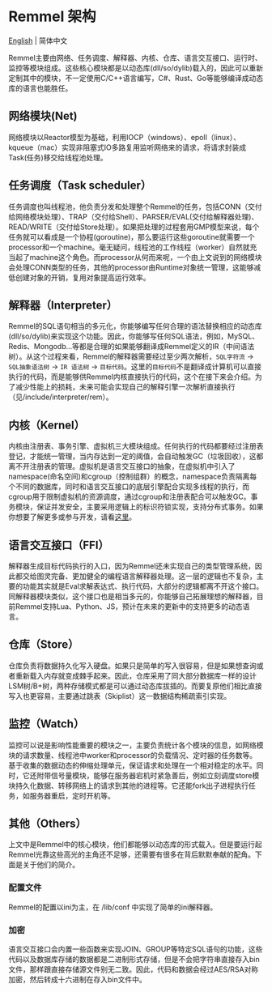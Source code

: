 Remmel 架构
=====

[English](../en/arch.md) | 简体中文

Remmel主要由网络、任务调度、解释器、内核、仓库、语言交互接口、运行时、监控等模块组成。这些核心模块都是以动态库(dll/so/dylib)载入的，因此可以重新定制其中的模块，不一定使用C/C++语言编写，C#、Rust、Go等能够编译成动态库的语言也能胜任。

## 网络模块(Net)
网络模块以Reactor模型为基础，利用IOCP（windows）、epoll（linux）、kqueue（mac）实现非阻塞式IO多路复用监听网络来的请求，将请求封装成Task(任务)移交给线程池处理。

## 任务调度（Task scheduler）
任务调度也叫线程池，他负责分发和处理整个Remmel的任务，包括CONN（交付给网络模块处理）、TRAP（交付给Shell）、PARSER/EVAL(交付给解释器处理)、READ/WRITE（交付给Store处理）。如果把处理的过程套用GMP模型来说，每个任务就可以看成是一个协程(goroutine)，那么要运行这些goroutine就需要一个processor和一个machine。毫无疑问，线程池的工作线程（worker）自然就充当起了machine这个角色。而processor从何而来呢，一个由上文说到的网络模块会处理CONN类型的任务，其他的processor由Runtime对象统一管理，这能够减低创建对象的开销，复用对象提高运行效率。

## 解释器（Interpreter）
Remmel的SQL语句相当的多元化，你能够编写任何合理的语法替换相应的动态库(dll/so/dylib)来实现这个功能。因此，你能够写任何SQL语法，例如，MySQL、Redis、Mongodb...等都是合理的如果能够翻译成Remmel定义的IR（中间语法树）。从这个过程来看，Remmel的解释器需要经过至少两次解析，`SQL字符流` -> `SQL抽象语法树` -> `IR 语法树` -> `目标代码`。这里的`目标代码`不是翻译成计算机可以直接执行的代码，而是能够供Remmel内核直接执行的代码，这个在接下来会介绍。为了减少性能上的损耗，未来可能会实现自己的解释引擎一次解析直接执行（见/include/interpreter/rem）。

## 内核（Kernel）
内核由注册表、事务引擎、虚拟机三大模块组成。任何执行的代码都要经过注册表登记，才能统一管理，当内存达到一定的阈值，会自动触发GC（垃圾回收），这都离不开注册表的管理。虚拟机是语言交互接口的抽象，在虚拟机中引入了namespace(命名空间)和cgroup（控制组群）的概念，namespace负责隔离每个不同的数据库，同时和语言交互接口的底层引擎配合实现多线程的执行，而cgroup用于限制虚拟机的资源调度，通过cgroup和注册表配合可以触发GC。事务模块，保证并发安全，主要采用逻辑上的标识符锁实现，支持分布式事务。如果你想要了解更多或参与开发，请看[这里](../en/kernel.md)。

## 语言交互接口（FFI）
解释器生成目标代码执行的入口，因为Remmel还未实现自己的类型管理系统，因此都交给图灵完备、更加健全的编程语言解释器处理。这一层的逻辑也不复杂，主要的功能其实就是Eval求解表达式、执行代码，大部分的逻辑都离不开这个接口。同解释器模块类似，这个接口也是相当多元的，你能够自己拓展理想的解释器，目前Remmel支持Lua、Python、JS，预计在未来的更新中的支持更多的动态语言。

## 仓库（Store）
仓库负责将数据持久化写入硬盘。如果只是简单的写入很容易，但是如果想查询或者重新载入内存就变成棘手起来。因此，仓库采用了同大部分数据库一样的设计LSM树/B+树，两种存储模式都是可以通过动态库拔插的。而要复原他们相比直接写入也更容易，主要通过跳表（Skiplist）这一数据结构稀疏索引实现。

## 监控（Watch）
监控可以说是影响性能重要的模块之一，主要负责统计各个模块的信息，如网络模块的请求数量、线程池中worker和processor的负载情况、定时器的任务数等。基于收集的数据动态的伸缩处理单元，保证请求和处理在一个相对稳定的水平。同时，它还附带信号量模块，能够在服务器宕机时紧急善后，例如立刻调度store模块持久化数据、转移网络上的请求到其他的进程等。它还能fork出子进程执行任务，如服务器重启，定时开机等。

## 其他（Others）
上文中是Remmel中的核心模块，他们都能够以动态库的形式载入。但是要运行起Remmel光靠这些高光的主角还不足够，还需要有很多在背后默默奉献的配角。下面是关于他们的简介。

### 配置文件
Remmel的配置以ini为主，在 /lib/conf 中实现了简单的ini解释器。

### 加密
语言交互接口会内置一些函数来实现JOIN、GROUP等特定SQL语句的功能，这些代码以及数据库存储的数据都是二进制形式存储，但是不会把字符串直接存入bin文件，那样跟直接存储源文件别无二致。因此，代码和数据会经过AES/RSA对称加密，然后转成十六进制在存入bin文件中。